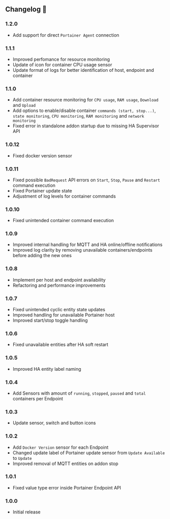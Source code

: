 ﻿## Changelog 🚀
### 1.2.0
- Add support for direct `Portainer Agent` connection

### 1.1.1
- Improved perfomance for resource monitoring
- Update of icon for container CPU usage sensor
- Update format of logs for better identification of host, endpoint and container

### 1.1.0
- Add container resource monitoring for `CPU usage`, `RAM usage`, `Download` and `Upload`
- Add options to enable/disable container `commands (start, stop...)`, `state monitoring`, `CPU monitoring`, `RAM monitoring` and `network monitoring`
- Fixed error in standalone addon startup due to missing HA Supervisor API

### 1.0.12
- Fixed docker version sensor

### 1.0.11
- Fixed possible `BadRequest` API errors on `Start`, `Stop`, `Pause` and `Restart` command execution
- Fixed Portainer update state
- Adjustment of log levels for container commands

### 1.0.10
- Fixed unintended container command execution

### 1.0.9
- Improved internal handling for MQTT and HA online/offline notifications
- Improved log clarity by removing unavailable containers/endpoints before adding the new ones

### 1.0.8
- Implement per host and endpoint availability
- Refactoring and performance improvements

### 1.0.7
- Fixed unintended cyclic entity state updates
- Improved handling for unavailable Portainer host
- Improved start/stop toggle handling

### 1.0.6
- Fixed unavailable entities after HA soft restart

### 1.0.5
- Improved HA entity label naming

### 1.0.4
- Add Sensors with amount of `running`, `stopped`, `paused` and `total` containers per Endpoint

### 1.0.3
- Update sensor, switch and button icons

### 1.0.2
- Add `Docker Version` sensor for each Endpoint
- Changed update label of Portainer update sensor from `Update Available` to `Update`
- Improved removal of MQTT entities on addon stop

### 1.0.1
- Fixed value type error inside Portainer Endpoint API

### 1.0.0
- Initial release